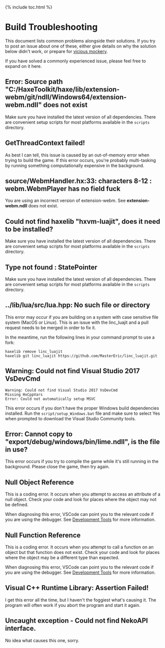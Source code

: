 {% include toc.html %}
# Build Troubleshooting

This document lists common problems alongside their solutions. If you try to post an issue about one of these, either give details on why the solution below didn't work, or prepare for [vicious mockery](https://roll20.net/compendium/dnd5e/Vicious%20Mockery#content).

If you have solved a commonly experienced issue, please feel free to expand on it here.

## Error: Source path "C:/HaxeToolkit/haxe/lib/extension-webm/git/ndll/Windows64/extension-webm.ndll" does not exist

Make sure you have installed the latest version of all dependencies. There are convenient setup scripts for most platforms available in the `scripts` directory.

## GetThreadContext failed!

As best I can tell, this issue is caused by an out-of-memory error when trying to build the game. If this error occurs, you're probably multi-tasking by running something computationally expensive in the background.

## source/WebmHandler.hx:33: characters 8-12 : webm.WebmPlayer has no field fuck

You are using an incorrect version of extension-webm. See **extension-webm.ndll** does not exist.

## Could not find haxelib "hxvm-luajit", does it need to be installed?

Make sure you have installed the latest version of all dependencies. There are convenient setup scripts for most platforms available in the `scripts` directory.

## Type not found : StatePointer

Make sure you have installed the latest version of all dependencies. There are convenient setup scripts for most platforms available in the `scripts` directory.

## ../lib/lua/src/lua.hpp: No such file or directory

This error may occur if you are building on a system with case sensitive file system (MacOS or Linux). This is an issue with the linc_luajit and a pull request needs to be merged in order to fix it.

In the meantime, run the following lines in your command prompt to use a fork:

```
haxelib remove linc_luajit
haxelib git linc_luajit https://github.com/MasterEric/linc_luajit.git
```

## Warning: Could not find Visual Studio 2017 VsDevCmd

```
Warning: Could not find Visual Studio 2017 VsDevCmd
Missing HxCppVars
Error: Could not automatically setup MSVC
```

This error occurs if you don't have the proper Windows build dependencies installed. Run the `script/setup_Windows.bat` file and make sure to select Yes when prompted to download the Visual Studio Community tools.

## Error: Cannot copy to "export/debug/windows/bin/lime.ndll", is the file in use?

This error occurs if you try to compile the game while it's still running in the background. Please close the game, then try again.

## Null Object Reference

This is a coding error. It occurs when you attempt to access an attribute of a null object. Check your code and look for places where the object may not be defined.

When diagnosing this error, VSCode can point you to the relevant code if you are using the debugger. See [Development Tools](/docs/development-tools#crash-inspection) for more information.

## Null Function Reference

This is a coding error. It occurs when you attempt to call a function on an object but that function does not exist. Check your code and look for places where the object may be a different type than expected.

When diagnosing this error, VSCode can point you to the relevant code if you are using the debugger. See [Development Tools](/docs/development-tools#crash-inspection) for more information.

## Visual C++ Runtime Library: Assertion Failed!

I get this error all the time, but I haven't the foggiest what's causing it. The program will often work if you abort the program and start it again.

## Uncaught exception - Could not find NekoAPI interface.

No idea what causes this one, sorry.
